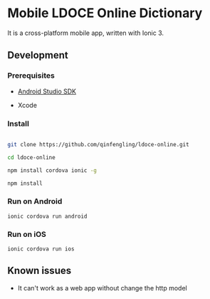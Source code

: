 # Mobile LDOCE Online Dictionary

It is a cross-platform mobile app, written with Ionic 3.

## Development

### Prerequisites

- [Android Studio SDK](https://developer.android.com/studio/)

- Xcode

### Install


```sh

git clone https://github.com/qinfengling/ldoce-online.git

cd ldoce-online

npm install cordova ionic -g

npm install

```

### Run on Android

```
ionic cordova run android
```

### Run on iOS

```
ionic cordova run ios
```

## Known issues

- It can't work as a web app without change the http model
